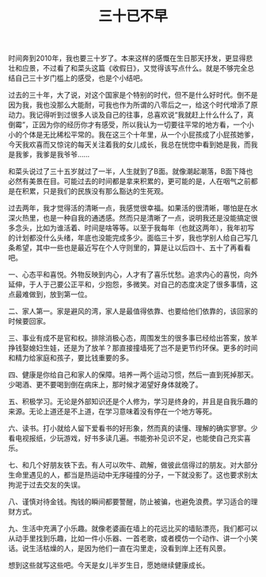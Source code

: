 ﻿---
layout: post
title: "三十已不早"
description: ""
category: log
tags: [杂记]
---


时间奔到2010年，我也要三十岁了。本来这样的感慨在生日那天抒发，更显得悲壮和应景，不过看了和菜头这篇《收假日》，又觉得该写点什么。就是不够完全总结自己三十岁门槛上的感受，也是个小结吧。

过去的三十年，大了说，对这个国家是个特别的时代，但不是什么好时代。倒不是因为我，我也没那么大能耐，可我也作为所谓的八零后之一，给这个时代增添了原动力。我记得听到过很多人谈及自己的往事，总喜欢说“我就赶上什么什么了，真倒霉”，正因为你的经历你才有感受，所以我认为一切要往平常的地方看，一个小小的个体是无比稀松平常的。我在这三个十年里，从一个小屁孩成了小屁孩她爹，今天我欢喜而又惊诧的每天关注着我的女儿成长，我总在恍惚中看到她是我，而我是我爹，我爹是我爷爷……

和菜头说过了三十五岁就过了一半，人生就到了B面。就像潮起潮落，B面下降也必然有美景在目。可能过去的时间都是拿来积累的，更可能的是，人在咽气之前都是在积累，只是我们的民族没有那么豁达的生死观。

过去两年，我才觉得活的清晰一点，我感觉很幸福。如果活的很清晰，哪怕是在水深火热里，也是一种自我的通透感。然而只是清晰了一点，说明我还是没能搞定很多念头，比如为谁活着、时间是啥等等。以至于我每年（也就这两年），我年初写的计划都没什么头绪，年底也没能完成多少。面临三十岁，我也学别人给自己写几条希望，其中一些也是最近写在个人守则里的，算是让以后四十、五十了再看看吧。

一、心态平和喜悦。外物反映到内心，人才有了喜乐忧愁。追求内心的喜悦，向外延伸，于人于己要公正平和，少抱怨，多微笑。对自己的态度决定了很多事情，这点最难做到，放到第一位。

二、家人第一。家是避风的湾，家人是最值得依靠、也要给他们依靠的，该回家的时候要回家。

三、事业有成不是官和权。排除消极心态，周围发生的很多事已经给出答案，放羊挣钱娶媳妇生娃，还是为了放羊？那直接撞墙死了岂不是更节约环保。更多的时间和精力给家庭和孩子，要比钱重要的多。

四、健康是你给自己和家人的保障。培养一两个运动习惯，然后一直到死掉那天。少喝酒、更不要喝到倒在病床上，那时候才渴望好身体就晚了。

五、积极学习。无论是外部知识还是个人修为，学习是终身的，并且是自我乐趣的来源。无论上道还是不上道，在学习意味着没有停在一个地方等死。

六、读书。打小就给人留下爱看书的好形象，然而真的读懂、理解的确实寥寥。少看电视报纸，少玩游戏，好书多读几遍。书能弥补见识不足，也能使自己充实喜乐。

七、和几个好朋友铁下去。有人可以吹牛、疏解，做彼此信得过的朋友。对大部分生命里遇见的人，都当是热运动中无序碰撞的分子，一下就没影了。这也要求别太拘泥于过去交友的失误。

八、谨慎对待金钱。掏钱的瞬间都要警醒，防止被骗，也避免浪费。学习适合的理财方式。

九、生活中充满了小乐趣。就像老婆画在墙上的花远比买的墙贴漂亮，我们都可以从动手里找到乐趣，比如一件小乐器、一首老歌，或者模仿一个动作、讲一个小笑话。说生活枯燥的人，是因为他们一直在沟里走，没看到岸上还有风景。

想到这些就写这些吧。今天是女儿半岁生日，愿她继续健康成长。